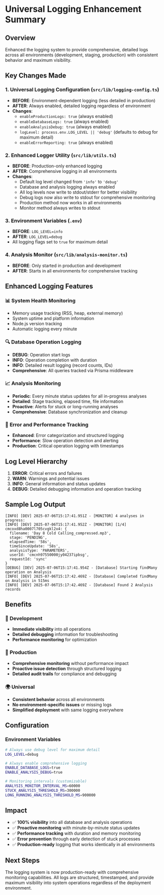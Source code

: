 # Universal Logging Enhancement Summary

## Overview
Enhanced the logging system to provide comprehensive, detailed logs across all environments (development, staging, production) with consistent behavior and maximum visibility.

## Key Changes Made

### 1. **Universal Logging Configuration** (`src/lib/logging-config.ts`)
- **BEFORE**: Environment-dependent logging (less detailed in production)
- **AFTER**: Always enabled, detailed logging regardless of environment
- **Changes**:
  - `enableProductionLogs: true` (always enabled)
  - `enableDatabaseLogs: true` (always enabled)
  - `enableAnalysisDebug: true` (always enabled)
  - `logLevel: process.env.LOG_LEVEL || 'debug'` (defaults to debug for maximum detail)
  - `enableErrorReporting: true` (always enabled)

### 2. **Enhanced Logger Utility** (`src/lib/utils.ts`)
- **BEFORE**: Production-only enhanced logging
- **AFTER**: Comprehensive logging in all environments
- **Changes**:
  - Default log level changed from `'info'` to `'debug'`
  - Database and analysis logging always enabled
  - All log levels now write to stdout/stderr for better visibility
  - Debug logs now also write to stdout for comprehensive monitoring
  - Production method now works in all environments
  - Monitor method always writes to stdout

### 3. **Environment Variables** (`.env`)
- **BEFORE**: `LOG_LEVEL=info`
- **AFTER**: `LOG_LEVEL=debug`
- All logging flags set to `true` for maximum detail

### 4. **Analysis Monitor** (`src/lib/analysis-monitor.ts`)
- **BEFORE**: Only started in production and development
- **AFTER**: Starts in all environments for comprehensive tracking

## Enhanced Logging Features

### 📊 **System Health Monitoring**
- Memory usage tracking (RSS, heap, external memory)
- System uptime and platform information
- Node.js version tracking
- Automatic logging every minute

### 🔍 **Database Operation Logging**
- **DEBUG**: Operation start logs
- **INFO**: Operation completion with duration
- **INFO**: Detailed result logging (record counts, IDs)
- **Comprehensive**: All queries tracked via Prisma middleware

### 📈 **Analysis Monitoring**
- **Periodic**: Every minute status updates for all in-progress analyses
- **Detailed**: Stage tracking, elapsed time, file information
- **Proactive**: Alerts for stuck or long-running analyses
- **Comprehensive**: Database synchronization and cleanup

### 🚨 **Error and Performance Tracking**
- **Enhanced**: Error categorization and structured logging
- **Performance**: Slow operation detection and alerting
- **Production**: Critical operation logging with timestamps

## Log Level Hierarchy
1. **ERROR**: Critical errors and failures
2. **WARN**: Warnings and potential issues
3. **INFO**: General information and status updates
4. **DEBUG**: Detailed debugging information and operation tracking

## Sample Log Output
```
[INFO] [DEV] 2025-07-06T15:17:41.951Z - [MONITOR] 4 analyses in progress:
[INFO] [DEV] 2025-07-06T15:17:41.952Z - [MONITOR] [1/4] cmcoxd8ha0007l705cvgkl2x4: {
  filename: 'Day 8 Cold Calling_compressed.mp3',
  stage: 'PENDING',
  elapsedTime: '58s',
  timeSinceUpdate: '58s',
  analysisType: 'PARAMETERS',
  userId: 'cmcnh97550000jy04237ipbsg',
  requestId: 'sync'
}
[DEBUG] [DEV] 2025-07-06T15:17:41.954Z - [Database] Starting findMany operation on Analysis
[INFO] [DEV] 2025-07-06T15:17:42.469Z - [Database] Completed findMany on Analysis in 515ms
[INFO] [DEV] 2025-07-06T15:17:42.469Z - [Database] Found 2 Analysis records
```

## Benefits

### 🔧 **Development**
- **Immediate visibility** into all operations
- **Detailed debugging** information for troubleshooting
- **Performance monitoring** for optimization

### 🚀 **Production**
- **Comprehensive monitoring** without performance impact
- **Proactive issue detection** through structured logging
- **Detailed audit trails** for compliance and debugging

### 🌍 **Universal**
- **Consistent behavior** across all environments
- **No environment-specific issues** or missing logs
- **Simplified deployment** with same logging everywhere

## Configuration

### Environment Variables
```bash
# Always use debug level for maximum detail
LOG_LEVEL=debug

# Always enable comprehensive logging
ENABLE_DATABASE_LOGS=true
ENABLE_ANALYSIS_DEBUG=true

# Monitoring intervals (customizable)
ANALYSIS_MONITOR_INTERVAL_MS=60000
STUCK_ANALYSIS_THRESHOLD_MS=300000
LONG_RUNNING_ANALYSIS_THRESHOLD_MS=900000
```

## Impact
- ✅ **100% visibility** into all database and analysis operations
- ✅ **Proactive monitoring** with minute-by-minute status updates
- ✅ **Performance tracking** with duration and memory monitoring
- ✅ **Error prevention** through early detection of stuck processes
- ✅ **Production-ready** logging that works identically in all environments

## Next Steps
The logging system is now production-ready with comprehensive monitoring capabilities. All logs are structured, timestamped, and provide maximum visibility into system operations regardless of the deployment environment.
